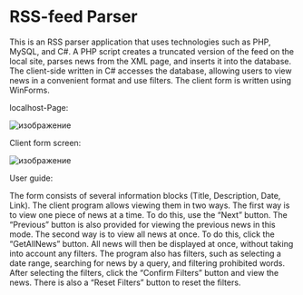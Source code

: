 # RSS-feed Parser
 This is an RSS parser application that uses technologies such as PHP, MySQL, and C#. A PHP script creates a truncated version of the feed on the local site, parses news from the XML page, and inserts it into the database. The client-side written in C# accesses the database, allowing users to view news in a convenient format and use filters. The client form is written using WinForms.
 
localhost-Page:

![изображение](https://github.com/Abramov12/RSS-feed-Parser/assets/90068023/a4c37d3e-b6cf-43f4-9a04-a9f573af654d)

Client form screen:

![изображение](https://github.com/Abramov12/RSS-feed-Parser/assets/90068023/9270864f-0e82-44c5-aa36-9c2c5dfc6af7)

User guide:

The form consists of several information blocks (Title, Description, Date, Link). The client program allows viewing them in two ways. 
The first way is to view one piece of news at a time. To do this, use the “Next” button. The “Previous” button is also provided for viewing the previous news in this mode. 
The second way is to view all news at once. To do this, click the “GetAllNews” button. All news will then be displayed at once, without taking into account any filters.
The program also has filters, such as selecting a date range, searching for news by a query, and filtering prohibited words. After selecting the filters, click the “Confirm Filters” button and view the news. There is also a “Reset Filters” button to reset the filters.
